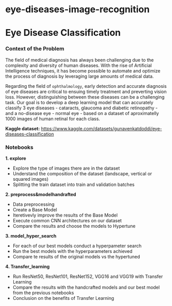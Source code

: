 # eye-diseases-image-recognition

# Eye Disease Classification

### **Context of the Problem**

The field of medical diagnosis has always been challenging due to the complexity and diversity of human diseases. With the rise of Artificial Intelligence techniques, it has become possible to automate and optimize the process of diagnosis by leveraging large amounts of medical data.

Regarding the field of ``ophthalmology``, early detection and accurate diagnosis of eye diseases are critical to ensuing timely treatment and preverting vision loss. However, distinguishing between these diseases can be a challenging task. Our goal is to develop a deep learning model that can accurately classify 3 eye diseases - cataracts, glaucoma and diabetic retinopathy - and a no-disease eye - normal eye - based on a dataset of aproximatelly 1000 images of human retinal for each class.

**Kaggle dataset:** https://www.kaggle.com/datasets/gunavenkatdoddi/eye-diseases-classification

### **Notebooks**

**1. explore**
*   Explore the type of images there are in the dataset
*   Understand the composition of the dataset (landscape, vertical or squared images)
*   Splitting the train dataset into train and validation batches

**2. preprocess&modelhandrafted**
*   Data preprocessing
*   Create a Base Model
*   Iteretivevly improve the results of the Base Model
*   Execute common CNN architectures on our dataset
*   Compare the results and choose the models to Hypertune 

**3. model_hyper_search**
*   For each of our best models conduct a hyperpameter search 
*   Run the best models with the hyperparameters achieved 
*   Compare te results of the original models vs the hypertuned

**4. Transfer_learning**
*  Run ResNet50, ResNet101, ResNet152, VGG16 and VGG19 with Transfer Learning
*  Compare the results with the handcrafted models and our best model from the previous notebooks
* Conclusion on the benefits of Transfer Learning
